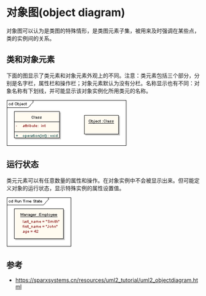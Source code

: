# 对象图(object diagram)

对象图可以认为是类图的特殊情形，是类图元素子集，被用来及时强调在某些点，类的实例间的关系。

## 类和对象元素

下面的图显示了类元素和对象元素外观上的不同。注意：类元素包括三个部分，分别是名字栏，属性栏和操作栏；对象元素默认为没有分栏。名称显示也有不同：对象名称有下划线，并可能显示该对象实例化所用类元的名称。

![alt text](6计算机语言的组成和分类/对象图_和类图的区别.png)

## 运行状态

类元元素可以有任意数量的属性和操作。在对象实例中不会被显示出来。但可能定义对象的运行状态，显示特殊实例的属性设置值。

![alt text](6计算机语言的组成和分类/对象图_运行时.png)

## 参考

- <https://sparxsystems.cn/resources/uml2_tutorial/uml2_objectdiagram.html>
